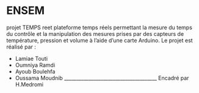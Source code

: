 # ENSEM
projet TEMPS reet
plateforme temps réels permettant la mesure du temps du contrôle et la manipulation des mesures prises par des capteurs de température, pression et volume à l’aide d’une carte Arduino.
Le projet est réalisé par :
-	Lamiae Touti
-	Oumniya Ramdi 
-	Ayoub Boulehfa
-	Oussama Moudnib
______________________________________ Encadré par H.Medromi
